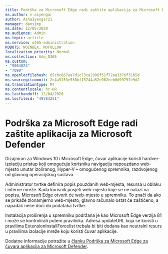```yaml
---
title: Podrška za Microsoft Edge radi zaštite aplikacija za Microsoft Defender
ms.author: v-aiyengar
author: AshaIyengar21
manager: dansimp
ms.date: 12/05/2020
ms.audience: Admin
ms.topic: article
ms.service: o365-administration
ROBOTS: NOINDEX, NOFOLLOW
localization_priority: Normal
ms.collection: Adm_O365
ms.custom:
- "9004024"
- "7090"
ms.openlocfilehash: 65cbc867ea7d1c73ca2906f51f72aa3376f31b5d
ms.sourcegitcommit: 2e4a5153e530bf15744a52e982eeb0d99757e9d2
ms.translationtype: MT
ms.contentlocale: hr-HR
ms.lasthandoff: 12/04/2020
ms.locfileid: "49583251"
---
```

# <a name="microsoft-edges-support-for-microsoft-defender-application-guard"></a>Podrška za Microsoft Edge radi zaštite aplikacija za Microsoft Defender

Dizajniran za Windows 10 i Microsoft Edge, čuvar aplikacije koristi hardver-izolaciju pristup koji omogućuje korisniku navigaciju nepouzdano web-mjesto unutar izoliranog, Hyper-V – omogućenog spremnika, razdvojenog od glavnog operacijskog sustava.

Administrator tvrtke definira popis pouzdanih web-mjesta, resursa u oblaku i interne mreže. Kada korisnik posjeti web-mjesto koje se ne nalazi na popisu, Microsoft Edge otvorit će web-mjesto u spremniku. To znači da ako se prikaže zlonamjerno web-mjesto, glavno računalo ostat će zaštićeno, a napadač neće doći do podataka tvrtke.

Instalacija proširenja u spremniku podržana je kao Microsoft Edge verzija 81 i može se kontrolirati putem pravilnika. Adresa updateURL koja se koristi u pravilima ExtensionInstallForcelist trebala bi biti dodana kao neutralni resurs u pravilima izolacije mreže koju koristi čuvar aplikacije.

Dodatne informacije potražite u [članku Podrška za Microsoft Edge za čuvara aplikacija za Microsoft Defender](https://go.microsoft.com/fwlink/?linkid=2134229).
